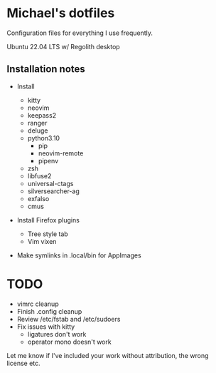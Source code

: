 # Michael's dotfiles

Configuration files for everything I use frequently.

Ubuntu 22.04 LTS w/ Regolith desktop

## Installation notes

* Install
  - kitty
  - neovim
  - keepass2
  - ranger
  - deluge
  - python3.10
    + pip
    + neovim-remote
    + pipenv
  - zsh
  - libfuse2
  - universal-ctags
  - silversearcher-ag
  - exfalso
  - cmus

* Install Firefox plugins
  - Tree style tab
  - Vim vixen

* Make symlinks in .local/bin for AppImages

# TODO
* vimrc cleanup
* Finish .config cleanup
* Review /etc/fstab and /etc/sudoers
* Fix issues with kitty
  - ligatures don't work
  - operator mono doesn't work

Let me know if I've included your work without attribution, the wrong license etc.

